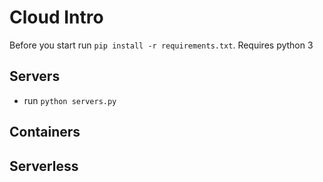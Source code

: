 # Cloud Intro

Before you start run `pip install -r requirements.txt`. Requires python 3

## Servers

* run `python servers.py`

## Containers

## Serverless